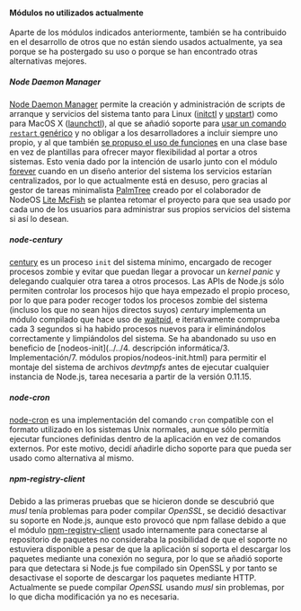 #### Módulos no utilizados actualmente

Aparte de los módulos indicados anteriormente, también se ha contribuido en el
desarrollo de otros que no están siendo usados actualmente, ya sea porque se ha
postergado su uso o porque se han encontrado otras alternativas mejores.

##### Node Daemon Manager

[Node Daemon Manager](https://github.com/npm/ndm) permite la creación y
administración de scripts de arranque y servicios del sistema tanto para Linux
([initctl](http://linux.die.net/man/8/initctl) y
[upstart](http://upstart.ubuntu.com)) como para MacOS X
([launchctl](http://ss64.com/osx/launchctl.html)), al que se añadió soporte para
[usar un comando `restart` genérico](https://github.com/npm/ndm/pull/73) y no
obligar a los desarrolladores a incluir siempre uno propio, y al que también
[se propuso el uso de funciones](https://github.com/npm/ndm/issues/78) en una
clase base en vez de plantillas para ofrecer mayor flexibilidad al portar a
otros sistemas. Esto venia dado por la intención de usarlo junto con el módulo
[forever](forever.md) cuando en un diseño anterior del sistema los servicios
estarían centralizados, por lo que actualmente está en desuso, pero gracias al
gestor de tareas minimalista [PalmTree](https://github.com/lite20/PalmTree)
creado por el colaborador de NodeOS [Lite McFish](https://github.com/lite20)
se plantea retomar el proyecto para que sea usado por cada uno de los usuarios
para administrar sus propios servicios del sistema si así lo desean.

##### node-century

[century](https://github.com/groundwater/node-century) es un proceso `init` del
sistema mínimo, encargado de recoger procesos zombie y evitar que puedan llegar
a provocar un *kernel panic* y delegando cualquier otra tarea a otros procesos.
Las APIs de Node.js sólo permiten controlar los procesos hijo que haya empezado
el propio proceso, por lo que para poder recoger todos los procesos zombie del
sistema (incluso los que no sean hijos directos suyos) *century* implementa un
módulo compilado que hace uso de [waitpid](http://linux.die.net/man/3/waitpid),
e iterativamente comprueba cada 3 segundos si ha habido procesos nuevos para ir
eliminándolos correctamente y limpiándolos del sistema. Se ha abandonado su uso
en beneficio de
[nodeos-init](../../4. descripción informática/3. Implementación/7. módulos propios/nodeos-init.html)
para permitir el montaje del sistema de archivos *devtmpfs* antes de ejecutar
cualquier instancia de Node.js, tarea necesaria a partir de la versión 0.11.15.

##### node-cron

[node-cron](https://github.com/ncb000gt/node-cron) es una implementación del
comando `cron` compatible con el formato utilizado en los sistemas Unix normales,
aunque sólo permitía ejecutar funciones definidas dentro de la aplicación en vez
de comandos externos. Por este motivo, decidí añadirle dicho soporte para que
pueda ser usado como alternativa al mismo.

##### npm-registry-client

Debido a las primeras pruebas que se hicieron donde se descubrió que *musl*
tenía problemas para poder compilar *OpenSSL*, se decidió desactivar su soporte
en Node.js, aunque esto provocó que npm fallase debido a que el módulo
[npm-registry-client](https://github.com/piranna/npm-registry-client) usado
internamente para conectarse al repositorio de paquetes no consideraba la
posibilidad de que el soporte no estuviera disponible a pesar de que la
aplicación sí soporta el descargar los paquetes mediante una conexión no segura,
por lo que se añadió soporte para que detectara si Node.js fue compilado sin
OpenSSL y por tanto se desactivase el soporte de descargar los paquetes mediante
HTTP. Actualmente se puede compilar *OpenSSL* usando *musl* sin problemas, por
lo que dicha modificación ya no es necesaria.
